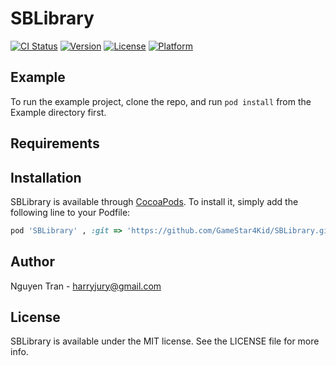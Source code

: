 # SBLibrary

[![CI Status](http://img.shields.io/travis/NguyenTran/SBLibrary.svg?style=flat)](https://travis-ci.org/NguyenTran/SBLibrary)
[![Version](https://img.shields.io/cocoapods/v/SBLibrary.svg?style=flat)](http://cocoapods.org/pods/SBLibrary)
[![License](https://img.shields.io/cocoapods/l/SBLibrary.svg?style=flat)](http://cocoapods.org/pods/SBLibrary)
[![Platform](https://img.shields.io/cocoapods/p/SBLibrary.svg?style=flat)](http://cocoapods.org/pods/SBLibrary)

## Example

To run the example project, clone the repo, and run `pod install` from the Example directory first.

## Requirements

## Installation

SBLibrary is available through [CocoaPods](http://cocoapods.org). To install
it, simply add the following line to your Podfile:

```ruby
pod 'SBLibrary' , :git => 'https://github.com/GameStar4Kid/SBLibrary.git'
```

## Author

Nguyen Tran - harryjury@gmail.com

## License

SBLibrary is available under the MIT license. See the LICENSE file for more info.
